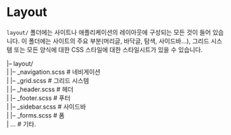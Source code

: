 # Layout

`layout/` 폴더에는 사이트나 애플리케이션의 레이아웃에 구성되는 모든 것이 들어 있습니다. 이 폴더에는 사이트의 주요 부분(머리글, 바닥글, 탐색, 사이드바…), 그리드 시스템 또는 모든 양식에 대한 CSS 스타일에 대한 스타일시트가 있을 수 있습니다.
   
|– layout/   
|   |– _navigation.scss  # 네비게이션   
|   |– _grid.scss        # 그리드 시스템   
|   |– _header.scss      # 헤더   
|   |– _footer.scss      # 푸터   
|   |– _sidebar.scss     # 사이드바   
|   |– _forms.scss       # 폼   
|   …                    # 기타.   
